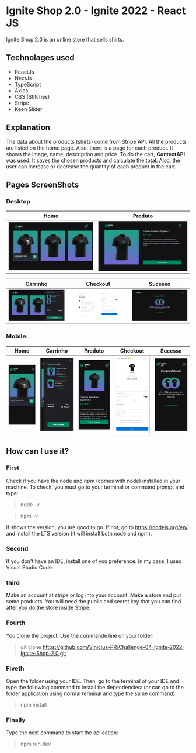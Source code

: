 # Ignite Shop 2.0 - Ignite 2022 - React JS

Ignite Shop 2.0 is an online store that sells shirts.

## Technolages used
* ReactJs
* NextJs
* TypeScript
* Axios
* CSS (Stitches)
* Stripe
* Keen Slider

## Explanation

The data about the products (shirts) come from Stripe API. All the products are listed on the home page.
Also, there is a page for each product. It shows the image, name, description and price.
To do the cart, **ContextAPI** was used. It saves the chosen products and calculate the total. Also, the user can increase or decrease the quantity of each product in the cart.

## Pages ScreenShots
### Desktop

| Home | Produto |
| --- | --- |
| ![Home page](screenshots/desktop/homePage.png) | ![Product Page](screenshots/desktop/productPage.png) | 


| Carrinho | Checkout | Sucesso |
| --- | --- | --- |
| ![Cart](screenshots/desktop//cart.png) | ![Checkout Page](screenshots/desktop/checkoutPage.png) | ![Success Page](screenshots/desktop/successPage.png)

### Mobile:

| Home | Carrinho | Produto | Checkout |  Sucesso |
| --- | --- | --- | --- | --- |
| ![Home Page](screenshots/mobile/homePage.png) | ![Cart](screenshots/mobile/cart.png) | ![Product Page](screenshots/mobile/productPage.png) | ![Checkout Page](screenshots/mobile/checkoutPage.png) | ![Success Page](screenshots/mobile/successPage.png)

## How can I use it?

### First
Check if you have the node and npm (comes with node) installed in your machine. To check, you must go to your terminal or command prompt and type:
> node -v

> npm -v

If shows the version, you are good to go. If not, go to https://nodejs.org/en/ and install the LTS version (it will install both node and npm).

### Second

If you don't have an IDE, install one of you preference. In my case, I used Visual Studio Code.

### third

Make an account at stripe or log into your account. Make a store and put some products. You will need the public and secret key that you can find after you do the store inside Stripe.

### Fourth

You clone the project. Use the commande line on your folder:
 > git clone https://github.com/Vinicius-PR/Challenge-04-Ignite-2022-Ignite-Shop-2.0.git
 
 ### Fiveth
 
Open the folder using your IDE. Then, go to the terminal of your IDE and type the following command to install the dependencies: (or can go to the folder application using normal terminal and type the same command)
 > npm install
 
 ### Finally
 
Type the next command to start the aplication:
 > npm run dev
